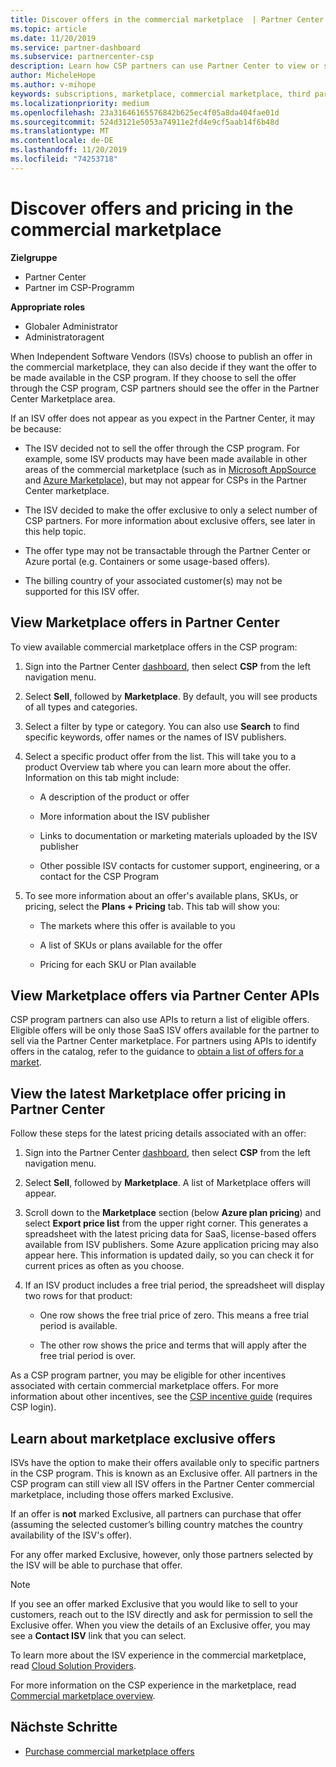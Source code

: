 ```yaml
---
title: Discover offers in the commercial marketplace  | Partner Center
ms.topic: article
ms.date: 11/20/2019
ms.service: partner-dashboard
ms.subservice: partnercenter-csp
description: Learn how CSP partners can use Partner Center to view or search the marketplace for SaaS offers or pricing from Independent Software Vendors (ISVs).
author: MicheleHope
ms.author: v-mihope
keywords: subscriptions, marketplace, commercial marketplace, third party, ISV, SaaS offers, Cloud Solution Provider program, CSP program, CSP partners
ms.localizationpriority: medium
ms.openlocfilehash: 23a31646165576842b625ec4f05a8da404fae01d
ms.sourcegitcommit: 524d3121e5053a74911e2fd4e9cf5aab14f6b48d
ms.translationtype: MT
ms.contentlocale: de-DE
ms.lasthandoff: 11/20/2019
ms.locfileid: "74253718"
---
```

# <a name="discover-offers-and-pricing-in-the-commercial-marketplace"></a>Discover offers and pricing in the commercial marketplace

**Zielgruppe**

- Partner Center
- Partner im CSP-Programm

**Appropriate roles**

- Globaler Administrator
- Administratoragent

When Independent Software Vendors (ISVs) choose to publish an offer in the commercial marketplace, they can also decide if they want the offer to be made available in the CSP program. If they choose to sell the offer through the CSP program, CSP partners should see the offer in the Partner Center Marketplace area. 

If an ISV offer does not appear as you expect in the Partner Center, it may be because:

- The ISV decided not to sell the offer through the CSP program. For example, some ISV products may have been made available in other areas of the commercial marketplace (such as in [Microsoft AppSource](https://appsource.microsoft.com/) and [Azure Marketplace](https://azuremarketplace.microsoft.com/)), but may not appear for CSPs in the Partner Center marketplace.

- The ISV decided to make the offer exclusive to only a select number of CSP partners. For more information about exclusive offers, see later in this help topic.

- The offer type may not be transactable through the Partner Center or Azure portal (e.g. Containers or some usage-based offers).

- The billing country of your associated customer(s) may not be supported for this ISV offer.

## <a name="view-marketplace-offers-in-partner-center"></a>View Marketplace offers in Partner Center

To view available commercial marketplace offers in the CSP program: 

1. Sign into the Partner Center [dashboard](https://partner.microsoft.com/dashboard), then select **CSP** from the left navigation menu.

2. Select **Sell**, followed by **Marketplace**. By default, you will see products of all types and categories.

3. Select a filter by type or category. You can also use **Search** to find specific keywords, offer names or the names of ISV publishers.

4. Select a specific product offer from the list. This will take you to a product Overview tab where you can learn more about the offer. Information on this tab might include: 

    - A description of the product or offer

    - More information about the ISV publisher

    - Links to documentation or marketing materials uploaded by the ISV publisher

    - Other possible ISV contacts for customer support, engineering, or a contact for the CSP Program

5. To see more information about an offer's available plans, SKUs, or pricing, select the **Plans + Pricing** tab. This tab will show you:

    - The markets where this offer is available to you

    - A list of SKUs or plans available for the offer

    - Pricing for each SKU or Plan available

## <a name="view-marketplace-offers-via-partner-center-apis"></a>View Marketplace offers via Partner Center APIs

CSP program partners can also use APIs to return a list of eligible offers. Eligible offers will be only those SaaS ISV offers available for the partner to sell via the Partner Center marketplace. For partners using APIs to identify offers in the catalog, refer to the guidance to [obtain a list of offers for a market](https://docs.microsoft.com/partner-center/develop/create-subscription-azure-marketplace-products#get-a-list-of-offers-for-a-market).

## <a name="view-the-latest-marketplace-offer-pricing-in-partner-center"></a>View the latest Marketplace offer pricing in Partner Center

Follow these steps for the latest pricing details associated with an offer:

1. Sign into the Partner Center [dashboard](https://partner.microsoft.com/dashboard), then select **CSP** from the left navigation menu.

2. Select **Sell**, followed by **Marketplace**. A list of Marketplace offers will appear.

3. Scroll down to the **Marketplace** section (below **Azure plan pricing**) and select **Export price list** from the upper right corner. This generates a spreadsheet with the latest pricing data for SaaS, license-based offers available from ISV publishers. Some Azure application pricing may also appear here. This information is updated daily, so you can check it for current prices as often as you choose.

4. If an ISV product includes a free trial period, the spreadsheet will display two rows for that product:

    - One row shows the free trial price of zero. This means a free trial period is available.

    - The other row shows the price and terms that will apply after the free trial period is over.

As a CSP program partner, you may be eligible for other incentives associated with certain commercial marketplace offers. For more information about other incentives, see the [CSP incentive guide](https://aka.ms/partnerincentives) (requires CSP login).

## <a name="learn-about-marketplace-exclusive-offers"></a>Learn about marketplace exclusive offers

ISVs have the option to make their offers available only to specific partners in the CSP program. This is known as an Exclusive offer. All partners in the CSP program can still view all ISV offers in the Partner Center commercial marketplace, including those offers marked Exclusive.

If an offer is **not** marked Exclusive, all partners can purchase that offer (assuming the selected customer’s billing country matches the country availability of the ISV's offer).

For any offer marked Exclusive, however, only those partners selected by the ISV will be able to purchase that offer.

> [!NOTE]
> If you see an offer marked Exclusive that you would like to sell to your customers, reach out to the ISV directly and ask for permission to sell the Exclusive offer. When you view the details of an Exclusive offer, you may see a **Contact ISV** link that you can select.

To learn more about the ISV experience in the commercial marketplace, read [Cloud Solution Providers](https://docs.microsoft.com/azure/marketplace/cloud-solution-providers).

For more information on the CSP experience in the marketplace, read [Commercial marketplace overview](csp-commercial-marketplace-overview.md).

## <a name="next-steps"></a>Nächste Schritte

- [Purchase commercial marketplace offers](csp-commercial-marketplace-purchase.md)